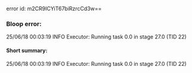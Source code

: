 error id: m2CR9ICYiT67biRzrcCd3w==
### Bloop error:

25/06/18 00:03:19 INFO Executor: Running task 0.0 in stage 27.0 (TID 22)
#### Short summary: 

25/06/18 00:03:19 INFO Executor: Running task 0.0 in stage 27.0 (TID 22)